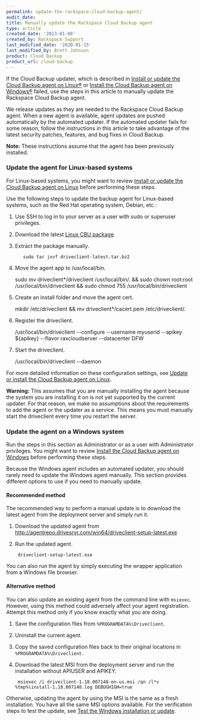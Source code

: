 ```yaml
---
permalink: update-the-rackspace-cloud-backup-agent/
audit_date:
title: Manually update the Rackspace Cloud Backup agent
type: article
created_date: '2013-01-08'
created_by: Rackspace Support
last_modified_date: '2020-01-15'
last_modified_by: Brett Johnson
product: Cloud Backup
product_url: cloud-backup
---
```


If the Cloud Backup updater, which is described in
[Install or update the Cloud Backup agent on Linux&reg;](/how-to/rackspace-cloud-backup-install-the-agent-on-linux)
or [Install the Cloud Backup agent on Windows&reg;](/how-to/rackspace-cloud-backup-install-the-agent-on-windows)
failed, use the steps in this article to manually update the Rackspace Cloud
Backup agent.

We release updates as they are needed to the Rackspace Cloud Backup agent. When
a new agent is available, agent updates are pushed automatically by the
automated updater. If the automated updater fails for some reason, follow the
instructions in this article to take advantage of the latest security patches,
features, and bug fixes in Cloud Backup.

**Note:** These instructions assume that the agent has been previously
installed.

### Update the agent for Linux-based systems

For Linux-based systems, you might want to review
[Install or update the Cloud Backup agent on Linux](/how-to/rackspace-cloud-backup-install-the-agent-on-linux)
before performing these steps.

Use the following steps to update the backup agent for Linux-based systems, such as the Red Hat operating system, Debian, etc.:

1. Use SSH to log in to your server as a user with sudo or superuser privileges.

2. Download the latest [Linux CBU package](http://agentrepo.drivesrvr.com/tar/driveclient-latest.tar.bz2).

3. Extract the package manually.

		  sudo tar jxvf driveclient-latest.tar.bz2

4. Move the agent app to /usr/local/bin.

      sudo mv driveclient*/driveclient /usr/local/bin/. && sudo chown root:root /usr/local/bin/driveclient &&
      sudo chmod 755 /usr/local/bin/driveclient

5. Create an install folder and move the agent cert.

      mkdir /etc/driveclient && mv driveclient*/cacert.pem /etc/driveclient/.

6. Register the driveclient.

      /usr/local/bin/driveclient --configure --username myuserid --apikey ${apikey} --flavor raxcloudserver --datacenter DFW

7. Start the driveclient.

      /usr/local/bin/driveclient --daemon

For more detailed information on these configuration settings, see
[Update or install the Cloud Backup agent on Linux](/how-to/update-or-install-the-cloud-backup-agent-on-linux/).

**Warning:** This assumes that you are manually installing the agent because the system you are installing it on is
not yet supported by the current updater. For that reason, we make no assumptions about the requirements to
add the agent or the updater as a service. This means you must manually start the driveclient every time you
restart the server.

### Update the agent on a Windows system

Run the steps in this section as Administrator or as a user with Administrator
privileges. You might want to review
[Install the Cloud Backup agent on Windows](/how-to/rackspace-cloud-backup-install-the-agent-on-windows)
before performing these steps.

Because the Windows agent includes an automated updater, you should rarely need
to update the Windows agent manually. This section provides different options
to use if you need to manually update.

#### Recommended method

The recommended way to perform a manual update is to download the latest agent
from the deployment server and simply run it.

1. Download the updated agent from http://agentrepo.drivesrvr.com/win64/driveclient-setup-latest.exe

2. Run the updated agent.

        driveclient-setup-latest.exe

You can also run the agent by simply executing the wrapper application from a
Windows file browser.

#### Alternative method

You can also update an existing agent from the command line with `msiexec`.
However, using this method could adversely affect your agent registration.
Attempt this method only if you know exactly what you are doing.

1. Save the configuration files from `%PROGRAMDATA%\Driveclient`.

2. Uninstall the current agent.

3. Copy the saved configuration files back to their original locations in
`%PROGRAMDATA%\Driveclient`.

4. Download the latest MSI from the deployment server and run the installation
without APIUSER and APIKEY.

        msiexec /i driveclient-1.18.007148-en-us.msi /qn /l*v %tmp%\install-1.18.007148.log DEBUGHIGH=true

Otherwise, updating the agent by using the MSI is the same as a fresh
installation. You have all the same MSI options available. For the verification
steps to test the update, see
[Test the Windows installation or update](/how-to/rackspace-cloud-backup-install-the-agent-on-windows#test-the-windows-installation-or-update).
